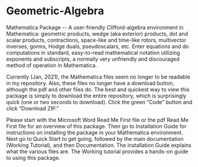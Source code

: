 # Geometric-Algebra
Mathematica Package -- A user-friendly Clifford-algebra environment in Mathematica: geometric products, wedge (aka exterior) products, dot and scalar products, contractions, space-like and time-like rotors, multivector inverses, gorms, Hodge duals, pseudoscalars, etc. Enter equations and do computations in standard, easy-to-read mathematical notation utilizing exponents and subscripts, a normally very unfriendly and discouraged method of operation in Mathematica.

Currently (Jan, 2021), the Mathematica files seem no longer to be readable in my repository. Also, these files no longer have a download button, although the pdf and other files do. The best and quickest way to view this package is simply to download the entire repository, which is surprisingly quick (one or two seconds to download).  Click the green “Code” button and click “Download ZIP.”

Please start with the Microsoft Word Read Me First file or the pdf Read Me First file for an overview of this package.
Then go to Installation Guide for instructions on installing the package in your Mathematica environment.
Next go to Quick Start to get going,
followed by the main documentation (Working Tutorial), and then Documentation.
The installation Guide explains what the various files are. The Working tutorial provides a hands-on guide to using this package.

